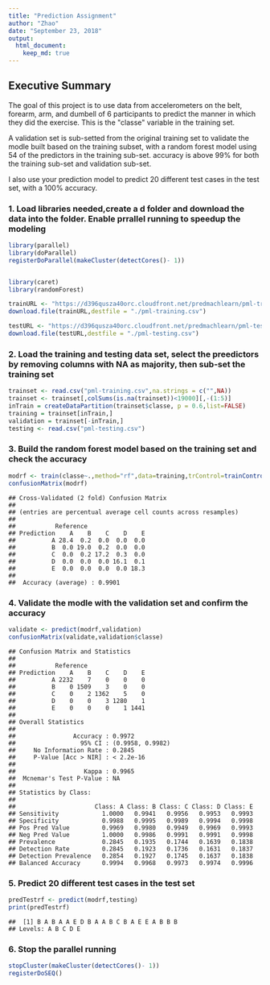 ```yaml
---
title: "Prediction Assignment"
author: "Zhao"
date: "September 23, 2018"
output: 
  html_document:
    keep_md: true
---
```

## Executive Summary
The goal of this project is to use data from accelerometers on the belt, forearm, arm, and dumbell of 6 participants to predict the manner in which they did the exercise. This is the "classe" variable in the training set. 

A validation set is sub-setted from the original training set to validate the modle built based on the training subset, with a random forest model using 54 of the predictors in the training sub-set. accuracy is above 99% for both the training sub-set and validation sub-set.

I also use your prediction model to predict 20 different test cases in the test set, with a 100% accuracy.



### 1. Load libraries needed,create a d folder and download the data into the folder. Enable prrallel running to speedup the modeling

```r
library(parallel)
library(doParallel)
registerDoParallel(makeCluster(detectCores()- 1))


library(caret)
library(randomForest)

trainURL <- "https://d396qusza40orc.cloudfront.net/predmachlearn/pml-training.csv"
download.file(trainURL,destfile = "./pml-training.csv")

testURL <- "https://d396qusza40orc.cloudfront.net/predmachlearn/pml-testing.csv"
download.file(testURL,destfile = "./pml-testing.csv")
```

### 2. Load the training and testing data set, select the preedictors by removing columns with NA as majority, then sub-set the training set

```r
trainset <- read.csv("pml-training.csv",na.strings = c("",NA))
trainset <- trainset[,colSums(is.na(trainset))<19000][,-(1:5)]
inTrain = createDataPartition(trainset$classe, p = 0.6,list=FALSE)
training = trainset[inTrain,]
validation = trainset[-inTrain,]
testing <- read.csv("pml-testing.csv")
```

### 3. Build the random forest model based on the training set and check the accuracy

```r
modrf <- train(classe~.,method="rf",data=training,trControl=trainControl(method = "cv",number = 2,allowParallel = TRUE))
confusionMatrix(modrf)
```

```
## Cross-Validated (2 fold) Confusion Matrix 
## 
## (entries are percentual average cell counts across resamples)
##  
##           Reference
## Prediction    A    B    C    D    E
##          A 28.4  0.2  0.0  0.0  0.0
##          B  0.0 19.0  0.2  0.0  0.0
##          C  0.0  0.2 17.2  0.3  0.0
##          D  0.0  0.0  0.0 16.1  0.1
##          E  0.0  0.0  0.0  0.0 18.3
##                             
##  Accuracy (average) : 0.9901
```

### 4. Validate the modle with the validation set and confirm the accuracy

```r
validate <- predict(modrf,validation)
confusionMatrix(validate,validation$classe)
```

```
## Confusion Matrix and Statistics
## 
##           Reference
## Prediction    A    B    C    D    E
##          A 2232    7    0    0    0
##          B    0 1509    3    0    0
##          C    0    2 1362    5    0
##          D    0    0    3 1280    1
##          E    0    0    0    1 1441
## 
## Overall Statistics
##                                           
##                Accuracy : 0.9972          
##                  95% CI : (0.9958, 0.9982)
##     No Information Rate : 0.2845          
##     P-Value [Acc > NIR] : < 2.2e-16       
##                                           
##                   Kappa : 0.9965          
##  Mcnemar's Test P-Value : NA              
## 
## Statistics by Class:
## 
##                      Class: A Class: B Class: C Class: D Class: E
## Sensitivity            1.0000   0.9941   0.9956   0.9953   0.9993
## Specificity            0.9988   0.9995   0.9989   0.9994   0.9998
## Pos Pred Value         0.9969   0.9980   0.9949   0.9969   0.9993
## Neg Pred Value         1.0000   0.9986   0.9991   0.9991   0.9998
## Prevalence             0.2845   0.1935   0.1744   0.1639   0.1838
## Detection Rate         0.2845   0.1923   0.1736   0.1631   0.1837
## Detection Prevalence   0.2854   0.1927   0.1745   0.1637   0.1838
## Balanced Accuracy      0.9994   0.9968   0.9973   0.9974   0.9996
```

### 5. Predict 20 different test cases in the test set

```r
predTestrf <- predict(modrf,testing)
print(predTestrf)
```

```
##  [1] B A B A A E D B A A B C B A E E A B B B
## Levels: A B C D E
```

### 6. Stop the parallel running

```r
stopCluster(makeCluster(detectCores()- 1))
registerDoSEQ()
```


